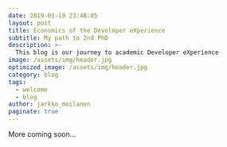 ```yaml
---
date: 2019-01-10 23:48:05
layout: post
title: Economics of the Developer eXperience
subtitle: My path to 2nd PhD
description: >-
  This blog is our journey to academic Developer eXperience
image: /assets/img/header.jpg
optimized_image: /assets/img/header.jpg
category: blog
tags:
  - welcome
  - blog
author: jarkko_moilanen
paginate: true
---
```


More coming soon...

